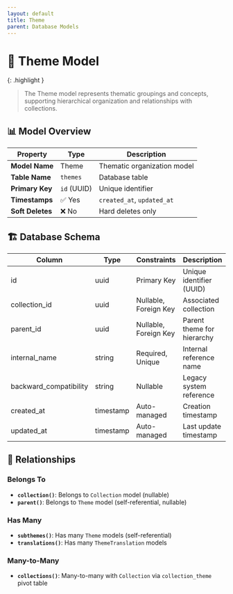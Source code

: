```yaml
---
layout: default
title: Theme
parent: Database Models
---
```


# 🎯 Theme Model

{: .highlight }

> The Theme model represents thematic groupings and concepts, supporting hierarchical organization and relationships with collections.

## 📊 Model Overview

| Property         | Type        | Description                 |
| ---------------- | ----------- | --------------------------- |
| **Model Name**   | Theme       | Thematic organization model |
| **Table Name**   | `themes`    | Database table              |
| **Primary Key**  | `id` (UUID) | Unique identifier           |
| **Timestamps**   | ✅ Yes      | `created_at`, `updated_at`  |
| **Soft Deletes** | ❌ No       | Hard deletes only           |

## 🏗️ Database Schema

| Column                 | Type      | Constraints           | Description                |
| ---------------------- | --------- | --------------------- | -------------------------- |
| id                     | uuid      | Primary Key           | Unique identifier (UUID)   |
| collection_id          | uuid      | Nullable, Foreign Key | Associated collection      |
| parent_id              | uuid      | Nullable, Foreign Key | Parent theme for hierarchy |
| internal_name          | string    | Required, Unique      | Internal reference name    |
| backward_compatibility | string    | Nullable              | Legacy system reference    |
| created_at             | timestamp | Auto-managed          | Creation timestamp         |
| updated_at             | timestamp | Auto-managed          | Last update timestamp      |

## 🔗 Relationships

### Belongs To

- **`collection()`**: Belongs to `Collection` model (nullable)
- **`parent()`**: Belongs to `Theme` model (self-referential, nullable)

### Has Many

- **`subthemes()`**: Has many `Theme` models (self-referential)
- **`translations()`**: Has many `ThemeTranslation` models

### Many-to-Many

- **`collections()`**: Many-to-many with `Collection` via `collection_theme` pivot table
